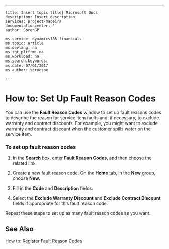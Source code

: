 ---
    title: Insert topic title| Microsoft Docs
    description: Insert description
    services: project-madeira
    documentationcenter: ''
    author: SorenGP

    ms.service: dynamics365-financials
    ms.topic: article
    ms.devlang: na
    ms.tgt_pltfrm: na
    ms.workload: na
    ms.search.keywords:
    ms.date: 07/01/2017
    ms.author: sgroespe

    ---
# How to: Set Up Fault Reason Codes
You can use the **Fault Reason Codes** window to set up fault reasons codes to describe the reason for service item faults and, if necessary, to exclude warranty and contract discounts. For example, you might want to exclude warranty and contract discount when the customer spills water on the service item.  
  
### To set up fault reason codes  
  
1.  In the **Search** box, enter **Fault Reason Codes**, and then choose the related link.  
  
2.  Create a new fault reason code. On the **Home** tab, in the **New** group, choose **New**.  
  
3.  Fill in the **Code** and **Description** fields.  
  
4.  Select the **Exclude Warranty Discount** and **Exclude Contract Discount** fields if appropriate for this fault reason code.  
  
 Repeat these steps to set up as many fault reason codes as you want.  
  
## See Also  
 [How to: Register Fault Reason Codes](../FullExperience/how-to-register-fault-reason-codes.md)